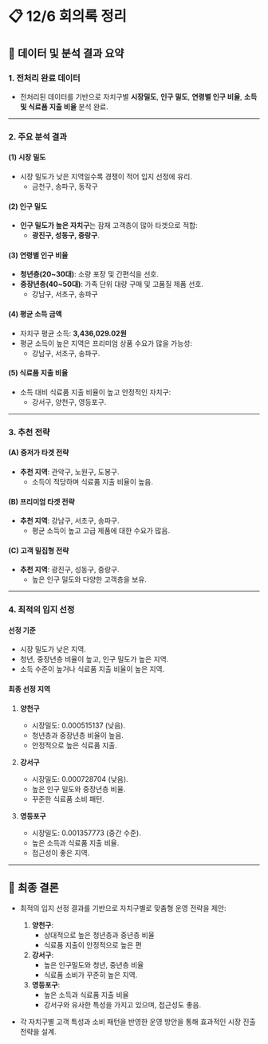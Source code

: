 # 📋 12/6 회의록 정리

## 📝 데이터 및 분석 결과 요약

### **1. 전처리 완료 데이터**
- 전처리된 데이터를 기반으로 자치구별 **시장밀도**, **인구 밀도**, **연령별 인구 비율**, **소득 및 식료품 지출 비율** 분석 완료.

---

### **2. 주요 분석 결과**

#### **(1) 시장 밀도**
- 시장 밀도가 낮은 지역일수록 경쟁이 적어 입지 선정에 유리.
   - 금천구, 송파구, 동작구
#### **(2) 인구 밀도**
- **인구 밀도가 높은 자치구**는 잠재 고객층이 많아 타겟으로 적합:
  - **광진구, 성동구, 중랑구**.

#### **(3) 연령별 인구 비율**
- **청년층(20~30대)**: 소량 포장 및 간편식을 선호.
- **중장년층(40~50대)**: 가족 단위 대량 구매 및 고품질 제품 선호.
   - 강남구, 서초구, 송파구

#### **(4) 평균 소득 금액**
- 자치구 평균 소득: **3,436,029.02원**
- 평균 소득이 높은 지역은 프리미엄 상품 수요가 많을 가능성:
  - 강남구, 서초구, 송파구.

#### **(5) 식료품 지출 비율**
- 소득 대비 식료품 지출 비율이 높고 안정적인 자치구:
  - 강서구, 양천구, 영등포구.

---

### **3. 추천 전략**

#### **(A) 중저가 타겟 전략**
- **추천 지역**: 관악구, 노원구, 도봉구.
  - 소득이 적당하며 식료품 지출 비율이 높음.

#### **(B) 프리미엄 타겟 전략**
- **추천 지역**: 강남구, 서초구, 송파구.
  - 평균 소득이 높고 고급 제품에 대한 수요가 많음.

#### **(C) 고객 밀집형 전략**
- **추천 지역**: 광진구, 성동구, 중랑구.
  - 높은 인구 밀도와 다양한 고객층을 보유.

---

### **4. 최적의 입지 선정**

#### **선정 기준**
- 시장 밀도가 낮은 지역.
- 청년, 중장년층 비율이 높고, 인구 밀도가 높은 지역.
- 소득 수준이 높거나 식료품 지출 비율이 높은 지역.

#### **최종 선정 지역**
1. **양천구**
   - 시장밀도: 0.000515137 (낮음).
   - 청년층과 중장년층 비율이 높음.
   - 안정적으로 높은 식료품 지출.

2. **강서구**
   - 시장밀도: 0.000728704 (낮음).
   - 높은 인구 밀도와 중장년층 비율.
   - 꾸준한 식료품 소비 패턴.

3. **영등포구**
   - 시장밀도: 0.001357773 (중간 수준).
   - 높은 소득과 식료품 지출 비율.
   - 접근성이 좋은 지역.

---

## 🎯 최종 결론
- 최적의 입지 선정 결과를 기반으로 자치구별로 맞춤형 운영 전략을 제안:
  1. **양천구**: 
      - 상대적으로 높은 청년층과 중년층 비율
      - 식료품 지출이 안정적으로 높은 편
  2. **강서구**:
      - 높은 인구밀도와 청년, 중년층 비율
      - 식료품 소비가 꾸준히 높은 지역.
  3. **영등포구**:
      - 높은 소득과 식료품 지출 비율
      - 강서구와 유사한 특성을 가지고 있으며, 접근성도 좋음.

- 각 자치구별 고객 특성과 소비 패턴을 반영한 운영 방안을 통해 효과적인 시장 진출 전략을 설계.